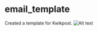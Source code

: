 # email_template
Created a template for Kwikpost. 
![Alt text](http://s9.postimg.org/cdqloepfz/email_template.png "Kwikpost Email Template")
